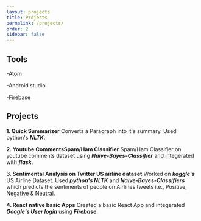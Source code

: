 ```yaml
---
layout: projects
title: Projects
permalink: /projects/
order: 2
sidebar: false
---
```



## Tools

-Atom

-Android studio

-Firebase

## Projects

 __1. Quick Summarizer__
 Converts a Paragraph into it's summary. Used python's ***NLTK***.

 __2. Youtube CommentsSpam/Ham Classifier__
 Spam/Ham Classifier on youtube comments dataset using ***Naive-Bayes-Classifier*** and integerated with ***flask***.

__3. Sentimental Analysis on Twitter US airline dataset__
Worked on ***kaggle's*** US Airline Dataset. Used ***python's NLTK*** and ***Naive-Bayes-Classifiers*** which predicts the sentiments of people on Airlines tweets i.e., Positive, Negative & Neutral.

__4. React native basic Apps__
Created a basic React App and integerated ***Google's User login*** using ***Firebase***.
